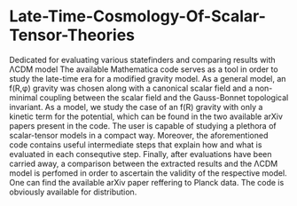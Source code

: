 # Late-Time-Cosmology-Of-Scalar-Tensor-Theories
Dedicated for evaluating various statefinders and comparing results with ΛCDM model
The available Mathematica code serves as a tool in order to study the late-time era for a modified gravity model. As a general model, an f(R,φ) gravity was chosen
along with a canonical scalar field and a non-minimal coupling between the scalar field and the Gauss-Bonnet topological invariant. As a model, we study the case 
of an f(R) gravity with only a kinetic term for the potential, which can be found in the two available arXiv papers present in the code. The user is capable of studying 
a plethora of scalar-tensor models in a compact way. Moreover, the aforementioned code contains useful intermediate steps that explain how and what is evaluated in each
consequtive step. Finally, after evaluations have been carried away, a comparison between the extracted results and the ΛCDM model is perfomed in order to ascertain 
the validity of the respective model. One can find the available arXiv paper reffering to Planck data. The code is obviously available for distribution.
